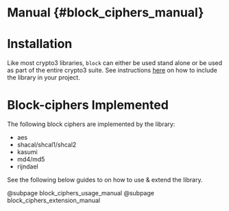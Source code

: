 # Manual {#block_ciphers_manual}


# Installation

Like most crypto3 libraries, `block` can either be used stand alone or be used as
part of the entire crypto3 suite. See instructions [here](https://github.com/NilFoundation/crypto3#usage) on how to include the
library in your project.

# Block-ciphers Implemented

The following block ciphers are implemented by the library:
- aes
- shacal/shcal1/shcal2
- kasumi
- md4/md5
- rijndael

See the following below guides to on how to use & extend
the library.

@subpage block_ciphers_usage_manual
@subpage block_ciphers_extension_manual